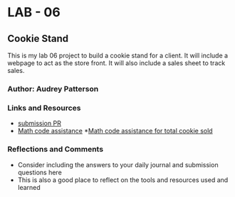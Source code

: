 # LAB - 06

## Cookie Stand

This is my lab 06 project to build a cookie stand for a client. It will include a webpage to act as the store front. It will also include a sales sheet to track sales.

### Author: Audrey Patterson

### Links and Resources
* [submission PR](http://xyz.com)
* [Math code assistance](https://developer.mozilla.org/en-US/docs/Web/JavaScript/Reference/Global_Objects/Math/random)
*[Math code assistance for total cookie sold](https://www.tutorialspoint.com/Java-program-to-find-the-sum-of-elements-of-an-array)

### Reflections and Comments
* Consider including the answers to your daily journal and submission questions here
* This is also a good place to reflect on the tools and resources used and learned